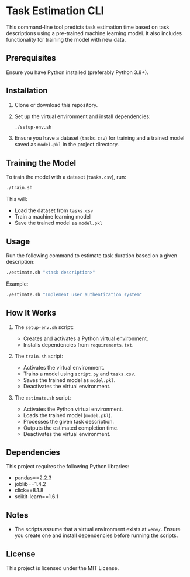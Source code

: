 # Task Estimation CLI

This command-line tool predicts task estimation time based on task descriptions using a pre-trained machine learning model. It also includes functionality for training the model with new data.

## Prerequisites

Ensure you have Python installed (preferably Python 3.8+).

## Installation

1. Clone or download this repository.
2. Set up the virtual environment and install dependencies:

   ```sh
   ./setup-env.sh
   ```
3. Ensure you have a dataset (`tasks.csv`) for training and a trained model saved as `model.pkl` in the project directory.

## Training the Model

To train the model with a dataset (`tasks.csv`), run:

```sh
./train.sh
```

This will:
- Load the dataset from `tasks.csv`
- Train a machine learning model
- Save the trained model as `model.pkl`

## Usage

Run the following command to estimate task duration based on a given description:

```sh
./estimate.sh "<task description>"
```

Example:

```sh
./estimate.sh "Implement user authentication system"
```

## How It Works

1. The `setup-env.sh` script:
    - Creates and activates a Python virtual environment.
    - Installs dependencies from `requirements.txt`.

2. The `train.sh` script:
    - Activates the virtual environment.
    - Trains a model using `script.py` and `tasks.csv`.
    - Saves the trained model as `model.pkl`.
    - Deactivates the virtual environment.

3. The `estimate.sh` script:
    - Activates the Python virtual environment.
    - Loads the trained model (`model.pkl`).
    - Processes the given task description.
    - Outputs the estimated completion time.
    - Deactivates the virtual environment.

## Dependencies

This project requires the following Python libraries:

- pandas==2.2.3
- joblib==1.4.2
- click==8.1.8
- scikit-learn==1.6.1

## Notes

- The scripts assume that a virtual environment exists at `venv/`. Ensure you create one and install dependencies before running the scripts.

## License

This project is licensed under the MIT License.

